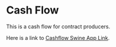 # Cash Flow

This is a cash flow for contract producers. 

Here is a link to [Cashflow Swine App Link](https://austin-putz.shinyapps.io/cashflow/).

